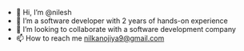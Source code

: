 - 👋 Hi, I’m @nilesh
- 🌱 I’m a software developer with 2 years of hands-on experience
- 💞️ I’m looking to collaborate with a software development company
- 📫 How to reach me nilkanojiya9@gmail.com

<!---
nil020/nil020 is a ✨ special ✨ repository because its `README.md` (this file) appears on your GitHub profile.
You can click the Preview link to take a look at your changes.
--->
